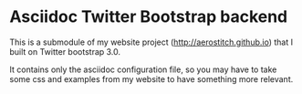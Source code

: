 Asciidoc Twitter Bootstrap backend
==================================

This is a submodule of my website project (http://aerostitch.github.io) that I
built on Twitter bootstrap 3.0.

It contains only the asciidoc configuration file, so you may have to take some
css and examples from my website to have something more relevant.

